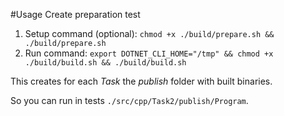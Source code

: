 #Usage 
Create preparation test
1. Setup command (optional): ```chmod +x ./build/prepare.sh && ./build/prepare.sh```
2. Run command: ```export DOTNET_CLI_HOME="/tmp" && chmod +x ./build/build.sh && ./build/build.sh```

This creates for each _Task_ the _publish_ folder with built binaries.  

So you can run in tests ```./src/cpp/Task2/publish/Program```.
